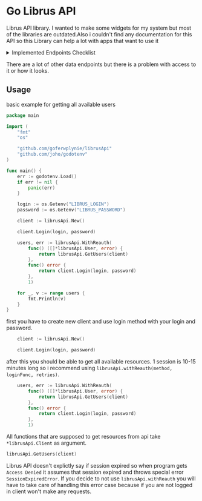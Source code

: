 # Go Librus API

Librus API library. I wanted to make some widgets for my system but most of the libraries are outdated.Also i couldn't find any documentation for this API so this Library can help a lot with apps that want to use it

<details>
<summary>Implemented Endpoints Checklist</summary>

- [x] `Users` (teachers)
- [x] `Grades`  
- [x] `Me`  
- - [ ] `GradeAverage`
- [ ] `PointGrades`  
- [ ] `Subjects`  
- [ ] `Lessons`  
- [ ] `Realizations` (maybe) 
- [ ] `Timetables` (badly designed so maybe in future) 
- [ ] `TimetableEntries` 
- [x] `Classes`  
- [x] `Classrooms`  
- [x] `Schools`
- [ ] `ClassFreeDays`  
- [ ] `SchoolFreeDays`  
- [ ] `Attendances`  
- [ ] `Justifications`  
- [ ] `HomeWorks`  
- [ ] `HomeWorkAssignments`  
- [ ] `SchoolTrips`  
- [ ] `Messages`  
- [ ] `ParentTeacherConferences`  
- [ ] `ExamResult`  
- [ ] `Substitutions`  
- [ ] `Calendars`  

</details>

There are a lot of other data endpoints but there is a problem with access to it or how it looks.

## Usage

basic example for getting all available users
```go
package main

import (
	"fmt"
	"os"

	"github.com/goferwplynie/librusApi"
	"github.com/joho/godotenv"
)

func main() {
	err := godotenv.Load()
	if err != nil {
		panic(err)
	}

	login := os.Getenv("LIBRUS_LOGIN")
	password := os.Getenv("LIBRUS_PASSWORD")

	client := librusApi.New()

	client.Login(login, password)

	users, err := librusApi.WithReauth(
		func() ([]*librusApi.User, error) {
			return librusApi.GetUsers(client)
		},
		func() error {
			return client.Login(login, password)
		},
		1)

	for _, v := range users {
		fmt.Println(v)
	}
}
```
first you have to create new client and use login method with your login and password.
```go
	client := librusApi.New()

	client.Login(login, password)
```
after this you should be able to get all available resources. 1 session is 10-15 minutes long so i recommend using `librusApi.withReauth(method, loginFunc, retries)`.
```go
	users, err := librusApi.WithReauth(
		func() ([]*librusApi.User, error) {
			return librusApi.GetUsers(client)
		},
		func() error {
			return client.Login(login, password)
		},
		1)
```
All functions that are supposed to get resources from api take `*librusApi.Client` as argument.
```go
librusApi.GetUsers(client)
```

Librus API doesn't explictly say if session expired so when program gets `Access Denied` it assumes that session expired and throws special error `SessionExpiredError`.
If you decide to not use `librusApi.withReauth` you will have to take care of handling this error case because if you are not logged in client won't make any requests.
